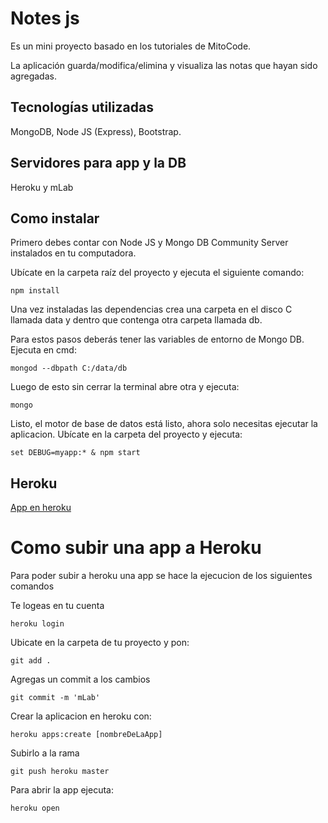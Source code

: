 # Notes js
Es un mini proyecto basado en los tutoriales de MitoCode.

La aplicación guarda/modifica/elimina y visualiza las notas que hayan sido agregadas.

## Tecnologías utilizadas
MongoDB, Node JS (Express), Bootstrap.

## Servidores para app y la DB
Heroku y mLab

## Como instalar
Primero debes contar con Node JS y Mongo DB Community Server instalados en tu computadora.

Ubícate en la carpeta raíz del proyecto y ejecuta el siguiente comando:
```
npm install
```
Una vez instaladas las dependencias crea una carpeta en el disco C llamada data y dentro que contenga otra carpeta llamada db.

Para estos pasos deberás tener las variables de entorno de Mongo DB.
Ejecuta en cmd:
```
mongod --dbpath C:/data/db
```

Luego de esto sin cerrar la terminal abre otra y ejecuta:
```
mongo
```

Listo, el motor de base de datos está listo, ahora solo necesitas ejecutar la aplicacion.
Ubícate en la carpeta del proyecto y ejecuta:
```
set DEBUG=myapp:* & npm start
```

## Heroku
[App en heroku](https://brayannotes.herokuapp.com/)

# Como subir una app a Heroku
Para poder subir a heroku una app se hace la ejecucion de los siguientes comandos

Te logeas en tu cuenta
```
heroku login
```

Ubicate en la carpeta de tu proyecto y pon:
```
git add .
```

Agregas un commit a los cambios
```
git commit -m 'mLab'
```

Crear la aplicacion en heroku con:
```
heroku apps:create [nombreDeLaApp]
```

Subirlo a la rama
```
git push heroku master
```

Para abrir la app ejecuta:
```
heroku open
```